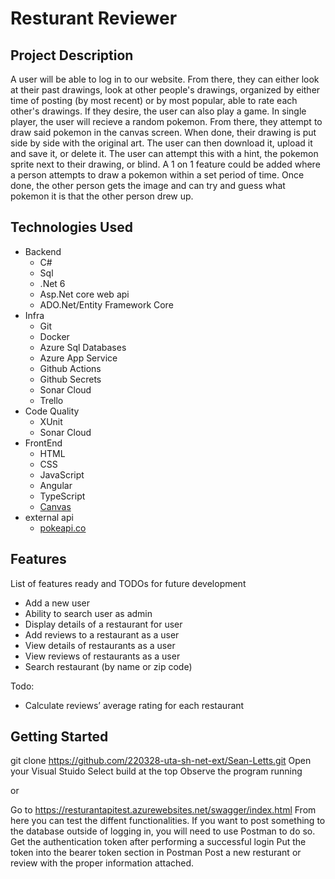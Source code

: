 # Resturant Reviewer

## Project Description

A user will be able to log in to our website. From there, they can either look at their past drawings, look at other people's drawings, organized by
either time of posting (by most recent) or by most popular, able to rate each other's drawings. If they desire, the user can also play a game.
In single player, the user will recieve a random pokemon. From there, they attempt to draw said pokemon in the canvas screen. When done, their drawing
is put side by side with the original art. The user can then download it, upload it and save it, or delete it. The user can attempt this with a hint,
the pokemon sprite next to their drawing, or blind. A 1 on 1 feature could be added where a person attempts to draw a pokemon within a set period of time.
Once done, the other person gets the image and can try and guess what pokemon it is that the other person drew up. 

## Technologies Used

- Backend
    - C#
    - Sql
    - .Net 6
    - Asp.Net core web api
    - ADO.Net/Entity Framework Core    
- Infra
    - Git
    - Docker
    - Azure Sql Databases
    - Azure App Service
    - Github Actions
    - Github Secrets
    - Sonar Cloud
    - Trello
- Code Quality
    - XUnit
    - Sonar Cloud
- FrontEnd
    - HTML
    - CSS
    - JavaScript
    - Angular
    - TypeScript
    - [Canvas](https://www.w3schools.com/graphics/canvas_drawing.asp)
- external api
    - [pokeapi.co](https://pokeapi.co/)

## Features

List of features ready and TODOs for future development
* Add a new user
* Ability to search user as admin
* Display details of a restaurant for user
* Add reviews to a restaurant as a user
* View details of restaurants as a user
* View reviews of restaurants as a user
* Search restaurant (by name or zip code)

Todo:
* Calculate reviews’ average rating for each restaurant

## Getting Started

git clone https://github.com/220328-uta-sh-net-ext/Sean-Letts.git
Open your Visual Stuido
Select build at the top
Observe the program running

or

Go to https://resturantapitest.azurewebsites.net/swagger/index.html
From here you can test the diffent functionalities.
If you want to post something to the database outside of logging in, you will need to use Postman to do so.
Get the authentication token after performing a successful login
Put the token into the bearer token section in Postman
Post a new resturant or review with the proper information attached. 

